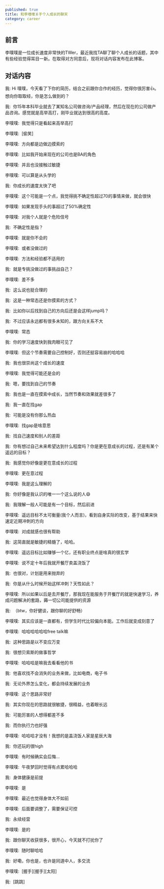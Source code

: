 ```yaml
---
published: true
title: 和李噗噗关于个人成长的聊天
category: career
---
```

## 前言

李噗噗是一位成长速度非常快的TWer，最近我找TA聊了聊个人成长的话题，其中有些经验觉得耳目一新。在取得对方同意后，现将对话内容发布在此博客。

## 对话内容

我: 
Hi 噗噗，今天看了下你的简历，结合之前跟你合作的经历，觉得你很厉害👍。想向你取取经，你是怎么做到的？

我: 
你15年本科毕业就去了某知名公司做咨询/产品经理，然后在现在的公司做产品咨询。感觉就是高举高打，刚毕业就达到很高的高度。

李噗噗: 
我觉得只是看起来高举高打

李噗噗: 
[偷笑]

李噗噗: 
方向都是边做边摸索的

李噗噗: 
比如我开始来现在的公司也是BA的角色

李噗噗: 
并且也没接触过敏捷

李噗噗: 
可以算是从头学的

我: 
你成长的速度太快了吧

李噗噗: 
这个可能是一个点，我觉得挑不确定性超过70的事情来做，就会很快

李噗噗: 
如果发现手头的事超过了50%确定性

李噗噗: 
对我个人就是个危险信号

我: 
不确定性是指？

李噗噗: 
就是你不会的

李噗噗: 
或者没做过的

李噗噗: 
方法和经验都不适用的

我: 
就是专挑没做过的事挑战自己？

李噗噗: 
差不多

我: 
这么说也挺合理的

我: 
这是一种常态还是你摸索的方式？

我: 
比如你以后找到自己的方向后还是会这样jump吗？

我: 
不过应该永远都有很多未知的，跟方向关系不大

李噗噗: 
常态

我: 
你的学习速度快到我肉眼可见了

李噗噗: 
但这个节奏需要自己控制好，否则还挺容易崩的哈哈哈

我: 
我也很崇尚这个成长的速度

李噗噗: 
我觉得可能还是会的

我: 
嗯，要找到自己的节奏

我: 
我也是一直在摸索中成长，当然节奏和效果就差很多了

我: 
我一直在找gap

我: 
可能是没有你那么热血

李噗噗: 
找gap是啥意思

我: 
找自己速度和别人的差距

我: 
你有想过自己未来希望达到什么程度吗？你是更在意成长的过程，还是有某个遥远的目标？

我: 
我感觉你好像是更在意成长的过程

李噗噗: 
更在意过程

李噗噗: 
我是这么理解的

我: 
你好像是我认识的唯一一个这么说的人😄

我: 
我理解一般人可能是有一个目标，然后前进

李噗噗: 
遥远目标不太可衡量(我个人而言)，看到自身实际的改变，基于结果来快速定近期冲刺的方向

李噗噗: 
对成就感也很有帮助

我: 
这简直就是敏捷的精髓了，哈哈。

李噗噗: 
遥远目标比如赚够一个亿，还有职业终点是啥真的很玄学

李噗噗: 
说不定十年后我就开餐厅卖盖浇饭了

我: 
也很对，计划是用来抛弃的

我: 
你是从什么时候开始这样冲刺？天性如此？

李噗噗: 
所以如果以后是去开餐厅，那我现在能服务于开餐厅的就是快速学习，养成问题解决的套路，薅一切公司能提供的资源

我: 
（btw，你好健谈，跟你聊的好舒畅）

李噗噗: 
其实应该是一直都有，但学生时代比较偏向本能。工作后就变成刻意了

李噗噗: 
哈哈哈哈哈哈free talk嘛

我: 
这种思路是以不变应万变

我: 
很想贝索斯的做事哲学

李噗噗: 
哈哈哈是嘛我去看看他的书

我: 
他喜欢找不会消失的业务来做，比如电商，电子书

我: 
无论外界怎么变化，都会持续发展的业务

李噗噗: 
这个思路非常好

我: 
其实你现在的思路就很敏捷，很精益，也着眼长远

我: 
可能厉害的人想得都差不多

我: 
而你执行力也好强

李噗噗: 
哈哈哈才没有！我想的是盖浇饭人家是星辰大海

我: 
你还玩的很high

李噗噗: 
有时候确实会后悔…

李噗噗: 
午夜梦回时觉得有点累哈哈哈

我: 
身体健康是前提

李噗噗: 
是

李噗噗: 
最近也觉得身体大不如前

李噗噗: 
后面要调整了，需要保证可控

我: 
永续经营

李噗噗: 
是的

我: 
跟你聊天收获很多，很开心，今天就不打扰你了

李噗噗: 
随时聊哈哈

我: 
好嘞，你也是，也许是同道中人，多交流

李噗噗: 
[握手][握手][太阳]

我: 
[跳跳]
